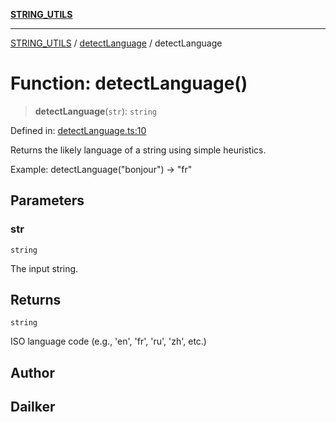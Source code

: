 [**STRING_UTILS**](../../README.md)

***

[STRING_UTILS](../../README.md) / [detectLanguage](../README.md) / detectLanguage

# Function: detectLanguage()

> **detectLanguage**(`str`): `string`

Defined in: [detectLanguage.ts:10](https://github.com/dailker/everyutil/blob/8ebd741383aff061deffff96bf58a9059d1b9944/src/string/detectLanguage.ts#L10)

Returns the likely language of a string using simple heuristics.

Example: detectLanguage("bonjour") → "fr"

## Parameters

### str

`string`

The input string.

## Returns

`string`

ISO language code (e.g., 'en', 'fr', 'ru', 'zh', etc.)

## Author

## Dailker
